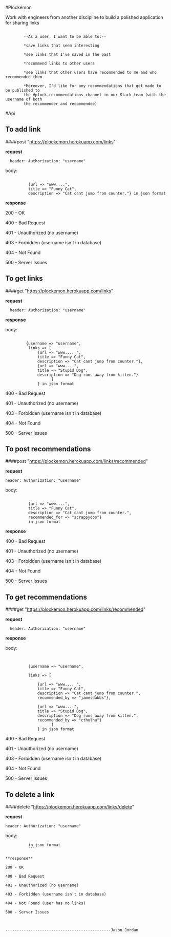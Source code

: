 #Plockémon

Work with engineers from another discipline to build a polished application for sharing links

```

        --As a user, I want to be able to:--

        *save links that seem interesting

        *see links that I've saved in the past

        *recommend links to other users

        *see links that other users have recommended to me and who recommended them

        *Moreover, I'd like for any recommendations that get made to be published to
        the #plock_recommendations channel in our Slack team (with the username of both
        the recommender and recommendee)

```


#Api

## To add link
####post "https://plockemon.herokuapp.com/links"

**request**

```
  header: Authorization: "username"
```

body:

```

          {url => "www....",
          title => "Funny Cat",
          description => "Cat cant jump from counter."} in json format
```

**response**

200 - OK

400 - Bad Request

401 - Unauthorized (no username)

403 - Forbidden (username isn't in database)

404 - Not Found

500 - Server Issues

## To get links
####get "https://plockemon.herokuapp.com/links"

**request**

```
  header: Authorization: "username"
```

**response**

body:

```

         {username => "username",
          links => [
              {url => "www.... ",
              title => "Funny Cat",
              description => "Cat cant jump from counter."},
              {url => "www....",
              title => "Stupid Dog",
              description => "Dog runs away from kitten."}
                    ]
              } in json format
```

400 - Bad Request

401 - Unauthorized (no username)

403 - Forbidden (username isn't in database)

404 - Not Found

500 - Server Issues

## To post recommendations
####post "https://plockemon.herokuapp.com/links/recommended"

**request**

```
header: Authorization: "username"
```

body:

```

          {url => "www....",
          title => "Funny Cat",
          description => "Cat cant jump from counter.",
          recommended_for => "scrappydoo"}
          in json format
```

**response**

400 - Bad Request

401 - Unauthorized (no username)

403 - Forbidden (username isn't in database)

404 - Not Found

500 - Server Issues

## To get recommendations
####get "https://plockemon.herokuapp.com/links/recommended"

**request**

```
  header: Authorization: "username"
```

**response**

body:

```


          {username => "username",

          links => [

              {url => "www.... ",
              title => "Funny Cat",
              description => "Cat cant jump from counter.",
              recommended_by => "jamesdabbs"},

              {url => "www....",
              title => "Stupid Dog",
              description => "Dog runs away from kitten.",
              recommended_by => "cthulhu"}
                    ]
              } in json format
```

400 - Bad Request

401 - Unauthorized (no username)

403 - Forbidden (username isn't in database)

404 - Not Found

500 - Server Issues

## To delete a link
####delete "https://plockemon.herokuapp.com/links/delete"

**request**

```
header: Authorization: "username"
```

body:

```    {title => "Funny Cat"}
          in json format
          ```

**response**

200 - OK

400 - Bad Request

401 - Unauthorized (no username)

403 - Forbidden (username isn't in database)

404 - Not Found (user has no links)

500 - Server Issues



----------------------------------------------Jason Jordan

